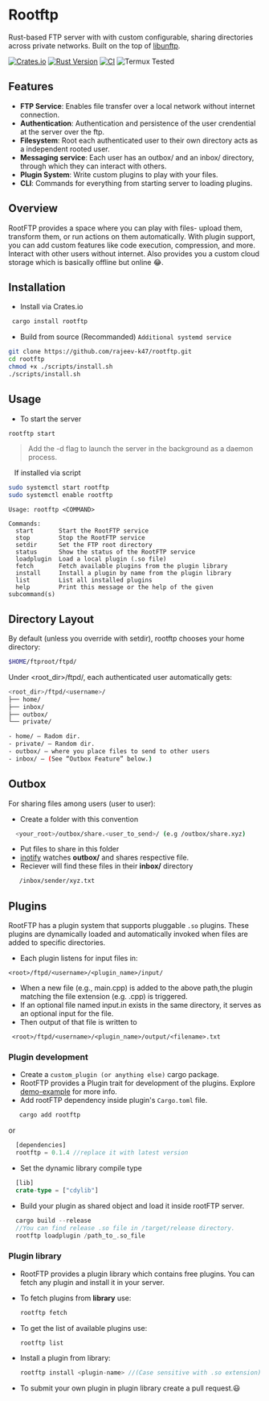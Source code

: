 
# Rootftp

Rust-based FTP server with with custom configurable, sharing directories across private networks. Built on the top of [libunftp](https://github.com/bolcom/libunftp).


[![Crates.io](https://img.shields.io/crates/v/rootftp.svg)](https://crates.io/crates/rootftp)
[![Rust Version](https://img.shields.io/badge/rust-stable-blue.svg)](https://www.rust-lang.org)
[![CI](https://github.com/rajeev-k47/rootftp/actions/workflows/rust.yml/badge.svg)](https://github.com/rajeev-k47/rootftp/actions)
![Termux Tested](https://img.shields.io/badge/Termux-v0.1.3_passing-brightgreen)

## Features
- **FTP Service**: Enables file transfer over a local network without internet connection.
- **Authentication**: Authentication and persistence of the user crendential at the server over the ftp.
- **Filesystem**: Root each authenticated user to their own directory acts as a independent rooted user.
- **Messaging service**: Each user has an outbox/ and an inbox/ directory, through which they can interact with others.
- **Plugin System**: Write custom plugins to play with your files.
- **CLI**: Commands for everything from starting server to loading plugins.

## Overview
RootFTP provides a space where you can play with files- upload them, transform them, or run actions on them automatically. With plugin support, you can add custom features like code execution, compression, and more.
Interact with other users without internet. Also provides you a custom cloud storage which is basically offline but online 😂.

## Installation

- Install via Crates.io
 ```bash
  cargo install rootftp
```
- Build from source (Recommanded) ``Additional systemd service``
```bash
git clone https://github.com/rajeev-k47/rootftp.git
cd rootftp
chmod +x ./scripts/install.sh
./scripts/install.sh
```

## Usage
- To start the server
```bash
rootftp start
```
  > Add the -d flag to launch the server in the background as a daemon process.

&nbsp;&nbsp; If installed via script

```bash
sudo systemctl start rootftp
sudo systemctl enable rootftp

```

```
Usage: rootftp <COMMAND>

Commands:
  start       Start the RootFTP service
  stop        Stop the RootFTP service
  setdir      Set the FTP root directory
  status      Show the status of the RootFTP service
  loadplugin  Load a local plugin (.so file)
  fetch       Fetch available plugins from the plugin library
  install     Install a plugin by name from the plugin library
  list        List all installed plugins
  help        Print this message or the help of the given subcommand(s)
```
## Directory Layout
 By default (unless you override with setdir), rootftp chooses your home directory:

```bash
$HOME/ftproot/ftpd/
```
Under <root_dir>/ftpd/, each authenticated user automatically gets:
```bash
<root_dir>/ftpd/<username>/
├── home/
├── inbox/
├── outbox/
└── private/
```


```bash
- home/ – Radom dir.
- private/ – Random dir.
- outbox/ – where you place files to send to other users
- inbox/ – (See “Outbox Feature” below.)

```

## Outbox
For sharing files among users (user to user):

  - Create a folder with this convention
 ```bash
   <your_root>/outbox/share.<user_to_send>/ (e.g /outbox/share.xyz)
 ```
  - Put files to share in this folder
  - [inotify](https://docs.rs/inotify/latest/inotify/) watches **outbox/** and shares respective file.
  - Reciever will find these files in their **inbox/** directory
```bash
   /inbox/sender/xyz.txt
 ```

## Plugins

RootFTP has a plugin system that supports pluggable ```.so``` plugins. These plugins are dynamically loaded and automatically invoked when files are added to specific directories.

- Each plugin listens for input files in:
```
<root>/ftpd/<username>/<plugin_name>/input/
```
- When a new file (e.g., main.cpp) is added to the above path,the plugin matching the file extension (e.g. .cpp) is triggered.
- If an optional file named input.in exists in the same directory, it serves as an optional input for the file.
- Then output of that file is written to  
```
 <root>/ftpd/<username>/<plugin_name>/output/<filename>.txt
 ```

### Plugin development
 - Create a ``custom_plugin (or anything else)`` cargo package.
 - RootFTP provides a Plugin trait for development of the plugins. Explore [demo-example](https://github.com/rajeev-k47/rootftp/tree/main/demo_plugin) for more info.
 - Add rootFTP dependency inside plugin's ``Cargo.toml`` file.
```rust
   cargo add rootftp
   ```
   or
```rust
  [dependencies]
  rootftp = 0.1.4 //replace it with latest version
 ```
- Set the dynamic library compile type
```rust
  [lib]
  crate-type = ["cdylib"]
 ```
- Build your plugin as shared object and load it inside rootFTP server.
```rust
  cargo build --release
  //You can find release .so file in /target/release directory.
  rootftp loadplugin /path_to_.so_file
```

### Plugin library
- RootFTP provides a plugin library which contains free plugins. You can fetch any plugin and install it in your server.
- To fetch plugins from **library** use:

   ```rust
  rootftp fetch
   ```
- To get the list of available plugins use:
   ```rust
   rootftp list
   ```
- Install a plugin from library:
   ```rust
   rootftp install <plugin-name> //(Case sensitive with .so extension)
   ```
- To submit your own plugin in plugin library create a pull request.😃
